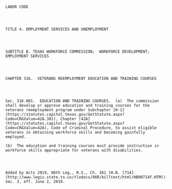 ﻿
    
    
    	
    					
    
    
    LABOR CODE
    
      
    
    
    TITLE 4. EMPLOYMENT SERVICES AND UNEMPLOYMENT
    
      
    
    
    SUBTITLE B. TEXAS WORKFORCE COMMISSION;  WORKFORCE DEVELOPMENT;  EMPLOYMENT SERVICES
    
      
    
    
    CHAPTER 316.  VETERANS REEMPLOYMENT EDUCATION AND TRAINING COURSES
    
      
    
    
    Sec. 316.001.  EDUCATION AND TRAINING COURSES.  (a)  The commission shall develop or approve education and training courses for the veterans reemployment program under Subchapter [H-1](https://statutes.capitol.texas.gov/GetStatute.aspx?Code=CR&Value=42A.381), Chapter [42A](https://statutes.capitol.texas.gov/GetStatute.aspx?Code=CR&Value=42A), Code of Criminal Procedure, to assist eligible veterans in obtaining workforce skills and becoming gainfully employed.
    
    (b)  The education and training courses must provide instruction in workforce skills appropriate for veterans with disabilities.
    
    
    
    
    Added by Acts 2019, 86th Leg., R.S., Ch. 361 (H.B. [714](http://www.legis.state.tx.us/tlodocs/86R/billtext/html/HB00714F.HTM)), Sec. 3, eff. June 2, 2019.
    
    
    
    
    				
